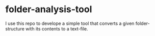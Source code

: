 # folder-analysis-tool
I use this repo to develope a simple tool that converts a given folder-structure with its contents to a text-file.

